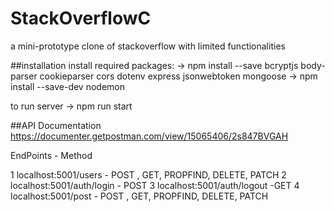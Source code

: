
# StackOverflowC
a mini-prototype clone of stackoverflow with limited functionalities


##installation
install required packages:
  ->  npm install --save bcryptjs body-parser cookieparser cors dotenv express jsonwebtoken mongoose 
  ->  npm install --save-dev nodemon

to run server
    -> npm run start

##API Documentation
https://documenter.getpostman.com/view/15065406/2s847BVGAH


EndPoints                     -         Method 

1 localhost:5001/users      - POST , GET, PROPFIND, DELETE, PATCH
2 localhost:5001/auth/login - POST
3 localhost:5001/auth/logout -GET
4 localhost:5001/post      - POST , GET, PROPFIND, DELETE, PATCH